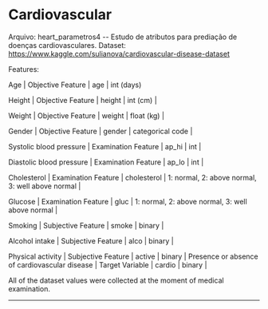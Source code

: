 # Cardiovascular
 

Arquivo: heart_parametros4 -- Estudo de atributos para prediação de doenças cardiovasculares.
Dataset: https://www.kaggle.com/sulianova/cardiovascular-disease-dataset

Features:

Age | Objective Feature | age | int (days)

Height | Objective Feature | height | int (cm) |

Weight | Objective Feature | weight | float (kg) |

Gender | Objective Feature | gender | categorical code |

Systolic blood pressure | Examination Feature | ap_hi | int |

Diastolic blood pressure | Examination Feature | ap_lo | int |

Cholesterol | Examination Feature | cholesterol | 1: normal, 2: above normal, 3: well above normal |

Glucose | Examination Feature | gluc | 1: normal, 2: above normal, 3: well above normal |

Smoking | Subjective Feature | smoke | binary |

Alcohol intake | Subjective Feature | alco | binary |

Physical activity | Subjective Feature | active | binary | Presence or absence of cardiovascular disease | Target Variable | cardio | binary |

All of the dataset values were collected at the moment of medical examination.

________________________________________________________________________________________________________________________________________________________________

